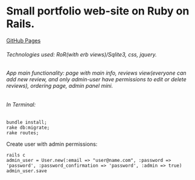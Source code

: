 # Small portfolio web-site on Ruby on Rails.
[GitHub Pages](http://avtoperevezenia.herokuapp.com)

###### Technologies used: RoR(with erb views)/Sqlite3, css, jquery.
###### App main functionality: page with main info, reviews view(everyone can add new review, and only admin-user have permissions to edit or delete reviews), ordering page, admin panel mini.

###### In Terminal:
```
bundle install;
rake db:migrate;
rake routes;
```
Create user with admin permissions:
```
rails c
admin_user = User.new(:email => "user@name.com", :password => 'password', :password_confirmation => 'password', :admin => true)
admin_user.save
```
